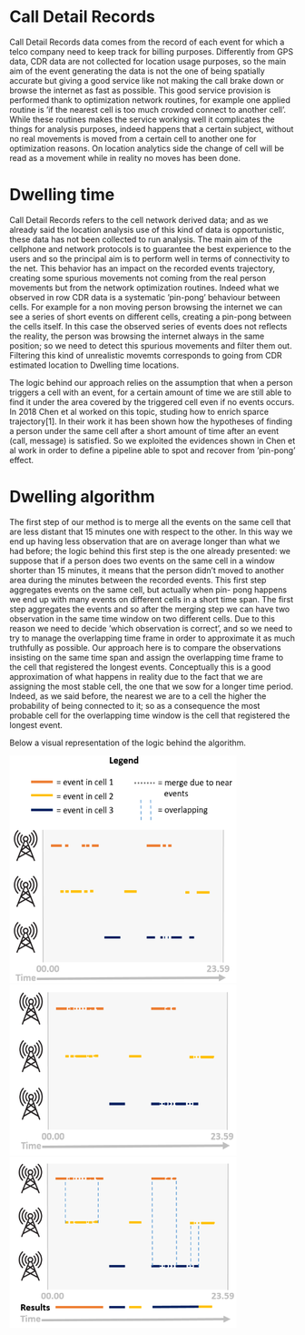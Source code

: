 # Call Detail Records
Call Detail Records data comes from the record of each event for which a telco company need to keep track for billing purposes. Differently from GPS data, CDR data are not collected for location usage purposes, so the main aim of the event generating the data is not the one of being spatially accurate but giving a good service like not making the call brake down or browse the internet as fast as possible. This good service provision is performed thank to optimization network routines, for example one applied routine is ’if the nearest cell is too much crowded connect to another cell’. While these routines makes the service working well it complicates the things for analysis purposes, indeed happens that a certain subject, without no real movements is moved from a certain cell to another one for optimization reasons. On location analytics side the change of cell will be read as a movement while in reality no moves has been done.

# Dwelling time
Call Detail Records refers to the cell network derived data; and as we already said the location analysis use of this kind of data is opportunistic,
these data has not been collected to run analysis. The main aim of the cellphone and network protocols is to guarantee the best experience to the
users and so the principal aim is to perform well in terms of connectivity to the net. This behavior has an impact on the recorded events trajectory, creating
some spurious movements not coming from the real person movements but from the network optimization routines. Indeed what we observed in row
CDR data is a systematic ’pin-pong’ behaviour between cells. For example for a non moving person browsing the internet we can see a series of short
events on different cells, creating a pin-pong between the cells itself. In this case the observed series of events does not reflects the reality, the person was
browsing the internet always in the same position; so we need to detect this spurious movements and filter them out. Filtering this kind of unrealistic movemts corresponds to going from CDR estimated location to Dwelling time locations.

The logic behind our approach relies on the assumption that when a person triggers a cell with an event, for a certain amount of time we are still able to find it under the area covered by the triggered cell even if no events occurs. In 2018 Chen et al worked on this topic, studing how to enrich sparce trajectory[1]. In their work it has been shown how the hypotheses of finding a person under the same cell after a short amount of time after an event (call, message) is satisfied. So
we exploited the evidences shown in Chen et al work in order to define a pipeline able to spot and recover from ’pin-pong’ effect.

# Dwelling algorithm
The first step of our method is to merge all the events on the same cell that are less distant that 15 minutes one with respect to the other. In this
way we end up having less observation that are on average longer than what we had before; the logic behind this first step is the one already presented:
we suppose that if a person does two events on the same cell in a window shorter than 15 minutes, it means that the person didn’t moved to another
area during the minutes between the recorded events. This first step aggregates events on the same cell, but actually when pin-
pong happens we end up with many events on different cells in a short time span. The first step aggregates the events and so after the merging step we
can have two observation in the same time window on two different cells. Due to this reason we need to decide ’which observation is correct’, and so
we need to try to manage the overlapping time frame in order to approximate it as much truthfully as possible. Our approach here is to compare
the observations insisting on the same time span and assign the overlapping time frame to the cell that registered the longest events. Conceptually this
is a good approximation of what happens in reality due to the fact that we are assigning the most stable cell, the one that we sow for a longer time
period. Indeed, as we said before, the nearest we are to a cell the higher the probability of being connected to it; so as a consequence the most probable
cell for the overlapping time window is the cell that registered the longest event.

Below a visual representation of the logic behind the algorithm.

<img src="./img/f1.PNG" height="400" width="400"/>
<img src="./img/f2.PNG" height="300" width="400"/>
<img src="./img/f3.PNG" height="300" width="400"/>


